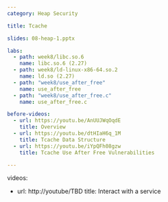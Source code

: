 ```yaml
---
category: Heap Security

title: Tcache

slides: 08-heap-1.pptx

labs:
  - path: week8/libc.so.6
    name: libc.so.6 (2.27)
  - path: week8/ld-linux-x86-64.so.2
    name: ld.so (2.27)
  - path: "week8/use_after_free"
    name: use_after_free
  - path: "week8/use_after_free.c"
    name: use_after_free.c

before-videos:
  - url: https://youtu.be/AnUUJWqOqdE
    title: Overview
  - url: https://youtu.be/dtHIaH6q_1M
    title: Tcache Data Structure
  - url: https://youtu.be/iYpQFh08gzw
    title: Tcache Use After Free Vulnerabilities

---
```

videos:
  - url: http://youtube/TBD
    title: Interact with a service
